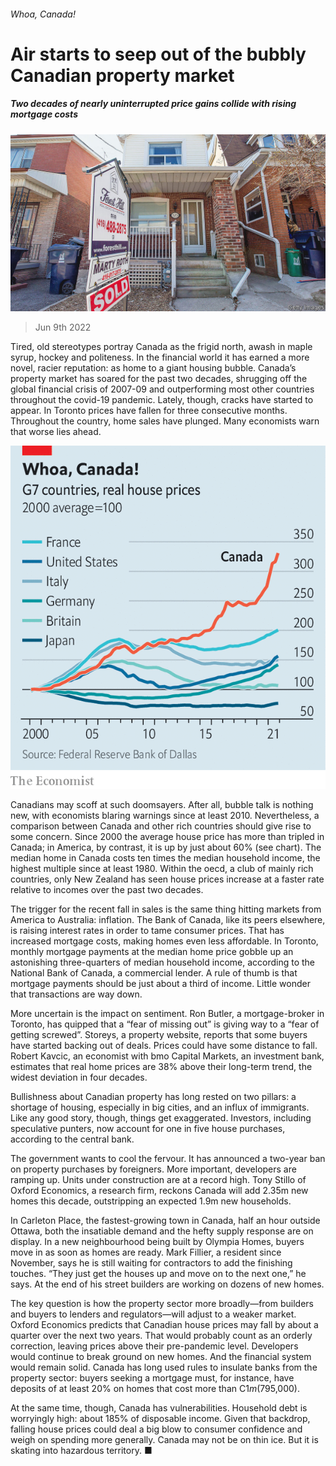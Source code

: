 ###### Whoa, Canada!

# Air starts to seep out of the bubbly Canadian property market 

##### Two decades of nearly uninterrupted price gains collide with rising mortgage costs 

![image](images/20220611_FNP001.jpg) 

> Jun 9th 2022 

Tired, old stereotypes portray Canada as the frigid north, awash in maple syrup, hockey and politeness. In the financial world it has earned a more novel, racier reputation: as home to a giant housing bubble. Canada’s property market has soared for the past two decades, shrugging off the global financial crisis of 2007-09 and outperforming most other countries throughout the covid-19 pandemic. Lately, though, cracks have started to appear. In Toronto prices have fallen for three consecutive months. Throughout the country, home sales have plunged. Many economists warn that worse lies ahead.

![image](images/20220611_FNC654.png) 


Canadians may scoff at such doomsayers. After all, bubble talk is nothing new, with economists blaring warnings since at least 2010. Nevertheless, a comparison between Canada and other rich countries should give rise to some concern. Since 2000 the average house price has more than tripled in Canada; in America, by contrast, it is up by just about 60% (see chart). The median home in Canada costs ten times the median household income, the highest multiple since at least 1980. Within the oecd, a club of mainly rich countries, only New Zealand has seen house prices increase at a faster rate relative to incomes over the past two decades.

The trigger for the recent fall in sales is the same thing hitting markets from America to Australia: inflation. The Bank of Canada, like its peers elsewhere, is raising interest rates in order to tame consumer prices. That has increased mortgage costs, making homes even less affordable. In Toronto, monthly mortgage payments at the median home price gobble up an astonishing three-quarters of median household income, according to the National Bank of Canada, a commercial lender. A rule of thumb is that mortgage payments should be just about a third of income. Little wonder that transactions are way down.

More uncertain is the impact on sentiment. Ron Butler, a mortgage-broker in Toronto, has quipped that a “fear of missing out” is giving way to a “fear of getting screwed”. Storeys, a property website, reports that some buyers have started backing out of deals. Prices could have some distance to fall. Robert Kavcic, an economist with bmo Capital Markets, an investment bank, estimates that real home prices are 38% above their long-term trend, the widest deviation in four decades.

Bullishness about Canadian property has long rested on two pillars: a shortage of housing, especially in big cities, and an influx of immigrants. Like any good story, though, things get exaggerated. Investors, including speculative punters, now account for one in five house purchases, according to the central bank. 

The government wants to cool the fervour. It has announced a two-year ban on property purchases by foreigners. More important, developers are ramping up. Units under construction are at a record high. Tony Stillo of Oxford Economics, a research firm, reckons Canada will add 2.35m new homes this decade, outstripping an expected 1.9m new households. 

In Carleton Place, the fastest-growing town in Canada, half an hour outside Ottawa, both the insatiable demand and the hefty supply response are on display. In a new neighbourhood being built by Olympia Homes, buyers move in as soon as homes are ready. Mark Fillier, a resident since November, says he is still waiting for contractors to add the finishing touches. “They just get the houses up and move on to the next one,” he says. At the end of his street builders are working on dozens of new homes.

The key question is how the property sector more broadly—from builders and buyers to lenders and regulators—will adjust to a weaker market. Oxford Economics predicts that Canadian house prices may fall by about a quarter over the next two years. That would probably count as an orderly correction, leaving prices above their pre-pandemic level. Developers would continue to break ground on new homes. And the financial system would remain solid. Canada has long used rules to insulate banks from the property sector: buyers seeking a mortgage must, for instance, have deposits of at least 20% on homes that cost more than C$1m ($795,000).

At the same time, though, Canada has vulnerabilities. Household debt is worryingly high: about 185% of disposable income. Given that backdrop, falling house prices could deal a big blow to consumer confidence and weigh on spending more generally. Canada may not be on thin ice. But it is skating into hazardous territory. ■


